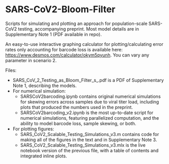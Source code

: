 # SARS-CoV2-Bloom-Filter
Scripts for simulating and plotting an approach for population-scale SARS-CoV2 testing, accompanying preprint. 
Most model details are in Supplementary Note 1 (PDF available in repo). 

An easy-to-use interactive graphing calculator for plotting/calculating error rates only accounting for barcode loss is available here: https://www.desmos.com/calculator/okym5pyunh. You can vary any parameter in scenario 2.

Files:
- SARS_CoV_2_Testing_as_Bloom_Filter_s_.pdf is a PDF of Supplementary Note 1, describing the models. 
- For numerical simulation:
    - SARSCoV2barcoding.ipynb contains original numerical simulations for skewing errors across samples due to viral titer load, including plots that produced the numbers used in the preprint.
    - SARSCoV2barcoding_v2.ipynb is the most up-to-date script for numerical simulations, featuring parallelized computation, and the ability to model barcode loss, sample skewing, or both.
- For plotting figures: 
    - SARS_CoV2_Scalable_Testing_Simulations_v3.m contains code for making all of the figures in the text and in Supplementary Note 3.
    - SARS_CoV2_Scalable_Testing_Simulations_v3.mlx is the live notebook version of the previous file, with a table of contents and integrated inline plots.
